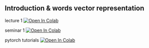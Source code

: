 ## Introduction & words vector representation

lecture 1 [![Open In Colab](https://colab.research.google.com/assets/colab-badge.svg)](https://colab.research.google.com/github/snv-ds/NLP_course/blob/master/week1/lecture_1.ipynb)

seminar 1 [![Open In Colab](https://colab.research.google.com/assets/colab-badge.svg)](https://colab.research.google.com/github/snv-ds/NLP_course/blob/master/week1/seminar1.ipynb)

pytorch tutorials [![Open In Colab](https://colab.research.google.com/assets/colab-badge.svg)](https://colab.research.google.com/github/snv-ds/NLP_course/blob/master/week1/tensor_tutorial.ipynb)
